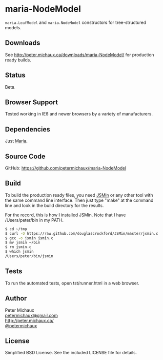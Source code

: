 maria-NodeModel
===============

`maria.LeafModel` and `maria.NodeModel` constructors for tree-structured models.


Downloads
---------

See http://peter.michaux.ca/downloads/maria-NodeModel/ for production ready builds.


Status
------

Beta.


Browser Support
---------------

Tested working in IE6 and newer browsers by a variety of manufacturers.


Dependencies
------------

Just [Maria](https://github.com/petermichaux/maria).


Source Code
-----------

GitHub: https://github.com/petermichaux/maria-NodeModel


Build
-----

To build the production ready files, you need [JSMin](http://www.crockford.com/javascript/jsmin.html) or any other tool with the same command line interface. Then just type "make" at the command line and look in the build directory for the results.

For the record, this is how I installed JSMin. Note that I have /Users/peter/bin in my PATH.

```sh
$ cd ~/tmp
$ curl -O https://raw.github.com/douglascrockford/JSMin/master/jsmin.c
$ gcc -o jsmin jsmin.c
$ mv jsmin ~/bin
$ rm jsmin.c
$ which jsmin
/Users/peter/bin/jsmin
```


Tests
-----

To run the automated tests, open tst/runner.html in a web browser.


Author
------

Peter Michaux<br>
petermichaux@gmail.com<br>
http://peter.michaux.ca/<br>
[@petermichaux](https://twitter.com/petermichaux)


License
-------

Simplified BSD License. See the included LICENSE file for details.
